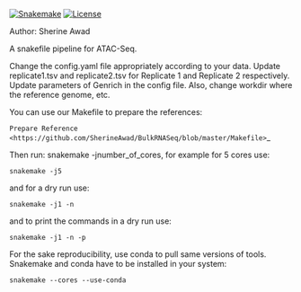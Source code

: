 [![Snakemake](https://img.shields.io/badge/snakemake-≥6.0.2-brightgreen.svg)](https://snakemake.github.io)
[![License](https://img.shields.io/badge/License-BSD_3--Clause-blue.svg)](https://opensource.org/licenses/BSD-3-Clause)

Author: Sherine Awad 

A snakefile pipeline for ATAC-Seq.

Change the config.yaml file appropriately according to your data. 
Update replicate1.tsv and replicate2.tsv for Replicate 1 and Replicate 2 respectively. 
Update parameters of Genrich in the config file. Also, change workdir where the reference genome,  etc.

You can use our Makefile to prepare the references: 

`Prepare Reference <https://github.com/SherineAwad/BulkRNASeq/blob/master/Makefile>`_

Then run: snakemake -jnumber_of_cores, for example for 5 cores use:

    snakemake -j5 

and for a dry run use: 

    snakemake -j1 -n 


and to print the commands in a dry run use:

    snakemake -j1 -n -p 

For the sake reproducibility, use conda to pull same versions of tools. Snakemake and conda have to be installed in your system:

    snakemake --cores --use-conda
